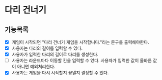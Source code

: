 # 다리 건너기

## 기능목록

- [x] 게임이 시작되면 "다리 건너기 게임을 시작합니다."라는 문구를 출력해야한다.
- [x] 사용자는 다리의 길이를 입력할 수 있다.
- [x] 사용자가 입력한 다리의 길이로 다리를 생성한다.
- [ ] 사용자는 라운드마다 이동할 칸을 입력할 수 있다. 사용자가 입력한 값이 올바른 값이 아니면 예외처리한다.
- [x] 사용자는 게임을 다시 시작할지 끝낼지 결정할 수 있다.
